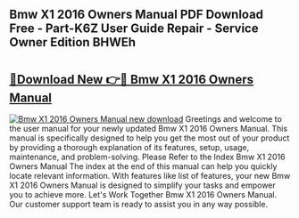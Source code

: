 ## Bmw X1 2016 Owners Manual PDF Download Free - Part-K6Z User Guide Repair - Service Owner Edition BHWEh

# <h2><a href="http://bc26623.oget.top/?id=Bmw+X1+2016+Owners+Manual">🔗Download New 👉🔴 Bmw X1 2016 Owners Manual</a></h2>

[![Bmw X1 2016 Owners Manual new download](https://i.imgur.com/5g1atiW.png)](http://bc26623.oget.top/?id=Bmw+X1+2016+Owners+Manual)
Greetings and welcome to the user manual for your newly updated Bmw X1 2016 Owners Manual. This manual is specifically designed to help you get the most out of your product by providing a thorough explanation of its features, setup, usage, maintenance, and problem-solving. Please Refer to the Index Bmw X1 2016 Owners Manual The index at the end of this manual can help you quickly locate relevant information. With features like list of features, your new Bmw X1 2016 Owners Manual is designed to simplify your tasks and empower you to achieve more. Let's Work Together Bmw X1 2016 Owners Manual. Our customer support team is ready to assist you in any way possible.

